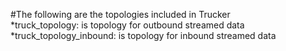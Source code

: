 #The following are the topologies included in Trucker	
*truck_topology: is topology for outbound streamed data
*truck_topology_inbound: is topology for inbound streamed data
